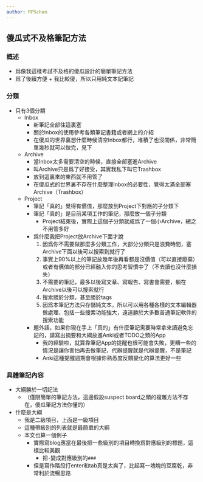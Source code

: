 ```yaml
---
author: RPSchan
---
```


## 傻瓜式不及格筆記方法

### 概述
- 爲像我這樣考試不及格的傻瓜設計的簡單筆記方法
- 爲了後續方便 + 我比較傻，所以只用純文本記筆記

### 分類
- 只有3個分類
    - Inbox
        - 新筆記全部往這裏塞
        - 關於Inbox的使用參考各類筆記書籍或者網上的介紹
        - 在傻瓜的世界裏想什麼時候清空Inbox都行，堆積了也沒關係，非常簡單幾秒就可以做完，見下
    - Archive
        - 當Inbox太多需要清空的時候，直接全部塞進Archive
        - 叫Archive只是爲了好接受，其實我私下叫它Trashbox
        - 放到這裏來的東西就不用管了
        - 在傻瓜式的世界裏不存在什麼整理Inbox的必要性，覺得太滿全部塞Archive（Trashbox）
    - Project
        - 筆記「真的」覺得有價值，那麼放到Project下對應的子分類下
        - 筆記「真的」是目前某項工作的筆記，那麼放一個子分類
            - Project結束後，實際上這個子分類就成爲了一個小Archive，總之不用管多好
        - 爲什麼我把Project放Archive下面才說
            1. 因爲你不需要做那麼多分類工作，大部分分類只是浪費時間，塞Archive下面以後可以搜索到就行了
            2. 事實上90%以上的筆記放幾年後再看都是沒價值（可以直接廢棄）或者有價值的部分已經融入你的思考習慣中了（不去讀也沒什麼損失）
            3. 不需要的筆記，最多以後寫文章、寫報告、寫書會需要，躺在Archive以後可以搜索就行
            4. 搜索勝於分類，甚至勝於tags
            5. 因爲本筆記方法只存儲純文本，所以可以用各種各樣的文本編輯器做處理，包括一些搜索功能強大，遠遠勝於大多數普通筆記軟件的搜索功能
        - 題外話，如果你現在手上「真的」有什麼筆記需要時常拿來讀避免忘記的，請寫出摘要和大綱放進Anki或者TODO之類的App
            - 我的經驗啦，就算靠筆記App的提醒也很可能會失敗，更糟一些的情況是讓你害怕再去做筆記，代辦提醒就是代辦提醒，不是筆記
            - Anki這種提醒週期會根據你熟悉度反饋變化的算法更好一些

### 具體筆記內容
- 大綱勝於一切記法
    - （僅限簡單的筆記方法，這邊假設suspect board之類的複雜方法不存在，傻瓜筆記方法你懂的）
- 什麼是大綱
    - 我是二級項目，上面是一級項目
    - 這種帶級別的列表就是最簡單的大綱
    - 本文也算一個例子
        - 實際寫blog應當在最後把一些級別的項目轉換爲對應級別的標題，這樣比較美觀
            - 把`-`變成對應級別的`###`
        - 但是寫作階段打enter和tab真是太爽了，比起寫一塊塊的豆腐乾，非常利於流暢思路


















